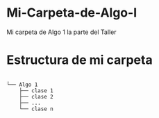 # Mi-Carpeta-de-Algo-I
Mi carpeta de Algo 1 la parte del Taller


# Estructura de mi carpeta

```

└── Algo 1
    ├── clase 1
    ├── clase 2
    ├── ...
    └── clase n

```
